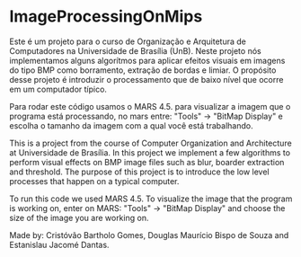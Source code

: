 # ImageProcessingOnMips
Este é um projeto para o curso de Organização e Arquitetura de Computadores na Universidade de Brasília (UnB). 
Neste projeto nós implementamos alguns algorítmos para aplicar efeitos visuais em imagens do tipo BMP como borramento, extração de bordas e limiar. O propósito desse projeto é introduzir o processamento que de baixo nível que ocorre em um computador típico.

Para rodar este código usamos o MARS 4.5.
para visualizar a imagem que o programa está processando, no mars entre: "Tools" -> "BitMap Display" e escolha o tamanho da imagem com a qual você está trabalhando.

This is a project from the course of Computer Organization and Architecture at Universidade de Brasília.
In this project we implement a few algorithms to perform visual effects on BMP image files such as blur, boarder extraction and threshold. The purpose of this project is to introduce the low level processes that happen on a typical computer.

To run this code we used MARS 4.5.
To visualize the image that the program is working on, enter on MARS: "Tools" -> "BitMap Display" and choose the size of the image you are working on.

Made by:
Cristóvão Bartholo Gomes,
Douglas Maurício Bispo de Souza and
Estanislau Jacomé Dantas.
